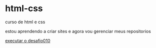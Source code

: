 # html-css
 curso de html e css

estou aprendendo a criar sites e agora vou gerenciar meus repositorios

<a href= https://kaique091.github.io/html-css/exercicios/desafio010/android.html>executar o desafio010</a>